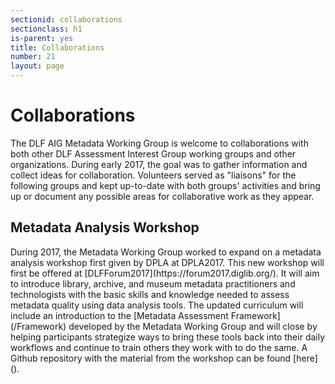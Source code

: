 ```yaml
---
sectionid: collaborations
sectionclass: h1
is-parent: yes
title: Collaborations
number: 21
layout: page
---
```


<h1>Collaborations</h1>

The DLF AIG Metadata Working Group is welcome to collaborations with both other DLF Assessment Interest Group working groups and other organizations. During early 2017, the goal was to gather information and collect ideas for collaboration. Volunteers served as "liaisons" for the following groups and kept up-to-date with both groups' activities and bring up or document any possible areas for collaborative work as they appear.

<h2>Metadata Analysis Workshop</h2>
During 2017, the Metadata Working Group worked to expand on a metadata analysis workshop first given by DPLA at DPLA2017. This new workshop will first be offered at [DLFForum2017](https://forum2017.diglib.org/). It will aim to introduce library, archive, and museum metadata practitioners and technologists with the basic skills and knowledge needed to assess metadata quality using data analysis tools. The updated curriculum will include an introduction to the [Metadata Assessment Framework](/Framework) developed by the Metadata Working Group and will close by helping participants strategize ways to bring these tools back into their daily workflows and continue to train others they work with to do the same. A Github repository with the material from the workshop can be found [here]().